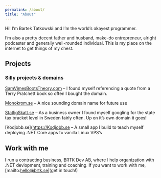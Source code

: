 ```yaml
---
permalink: /about/
title: "About"
---
```


Hi! I’m Bartek Tatkowski and I’m the world’s okayest programmer.

I’m also a pretty decent father and husband, make-do entrepreneur, alright podcaster and generally well-rounded individual. This is my place on the internet to get things of my chest.

## Projects

### Silly projects & domains
[SamVimesBootsTheory.com](https://SamVimesBootsTheory.com) – I found myself referencing a quote from a Terry Pratchett book so often I bought the domain.

[Monokrom.se](https://Monokrom.se) – A nice sounding domain name for future use

[StatligSkatt.se](https://StatligSkatt.se) – As a business owner I found myself googling for the state tax bracket level in Sweden fairly often. Up on it’s own domain it goes!

[Kodjobb.se](https://Kodjobb.se – A small app I build to teach myself deploying .NET Core apps to vanilla Linux VPS’s

## Work with me

I run a contracting business, BRTK Dev AB, where I help organization with .NET devlopment, training and coaching. If you want to work with me, [mailto:hello@brtk.se](get in touch!)